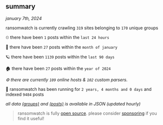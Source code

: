 
## summary
_january 7th, 2024_

ransomwatch is currently crawling `319` sites belonging to `170` unique groups

⏲ there have been `1` posts within the `last 24 hours`

🦈 there have been `27` posts within the `month of january`

🪐 there have been `1139` posts within the `last 90 days`

🏚 there have been `27` posts within the `year of 2024`

_⚙️ there are currently `109` online hosts & `102` custom parsers._

🦕 ransomwatch has been running for `2 years, 4 months and 0 days` and indexed `9484` posts

_all data  [(groups)](http://ransomwhat.telemetry.ltd/groups) and [(posts)](http://ransomwhat.telemetry.ltd/posts) is available in JSON (updated hourly)_

> ransomwatch is fully [open source](https://github.com/joshhighet/ransomwatch#ransomwatch--). please consider [sponsoring](https://github.com/sponsors/joshhighet) if you find it useful!

